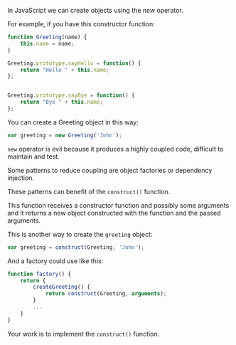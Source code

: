 In JavaScript we can create objects using the _new_ operator.

For example, if you have this constructor function:
```javascript
function Greeting(name) {
    this.name = name;
}

Greeting.prototype.sayHello = function() {
    return "Hello " + this.name;
};


Greeting.prototype.sayBye = function() {
    return "Bye " + this.name;
};
```
You can create a Greeting object in this way:
```javascript
var greeting = new Greeting('John');
```
`new` operator is evil because it produces a highly coupled code, difficult to maintain and test.

Some patterns to reduce coupling are object factories or dependency injection.

These patterns can benefit of the `construct()` function.

This function receives a constructor function and possibly some arguments and it returns a new object constructed with the function and the passed arguments.

This is another way to create the `greeting` object:
```javascript
var greeting = construct(Greeting, 'John');
```
And a factory could use like this:
```javascript
function factory() {
    return {
        createGreeting() {
            return construct(Greeting, arguments);
        }
        ...
    }
}
```
Your work is to implement the `construct()` function.
